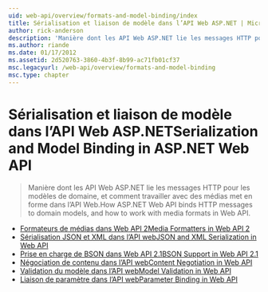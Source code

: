 ```yaml
---
uid: web-api/overview/formats-and-model-binding/index
title: Sérialisation et liaison de modèle dans l’API Web ASP.NET | Microsoft Docs
author: rick-anderson
description: 'Manière dont les API Web ASP.NET lie les messages HTTP pour les modèles de domaine, et comment travailler avec des médias met en forme dans l’API Web.'
ms.author: riande
ms.date: 01/17/2012
ms.assetid: 2d520763-3860-4b3f-8b99-ac71fb01cf37
msc.legacyurl: /web-api/overview/formats-and-model-binding
msc.type: chapter
---
```

<a name="serialization-and-model-binding-in-aspnet-web-api"></a><span data-ttu-id="306c9-103">Sérialisation et liaison de modèle dans l’API Web ASP.NET</span><span class="sxs-lookup"><span data-stu-id="306c9-103">Serialization and Model Binding in ASP.NET Web API</span></span>
====================
> <span data-ttu-id="306c9-104">Manière dont les API Web ASP.NET lie les messages HTTP pour les modèles de domaine, et comment travailler avec des médias met en forme dans l’API Web.</span><span class="sxs-lookup"><span data-stu-id="306c9-104">How ASP.NET Web API binds HTTP messages to domain models, and how to work with media formats in Web API.</span></span>


- [<span data-ttu-id="306c9-105">Formateurs de médias dans Web API 2</span><span class="sxs-lookup"><span data-stu-id="306c9-105">Media Formatters in Web API 2</span></span>](media-formatters.md)
- [<span data-ttu-id="306c9-106">Sérialisation JSON et XML dans l’API web</span><span class="sxs-lookup"><span data-stu-id="306c9-106">JSON and XML Serialization in Web API</span></span>](json-and-xml-serialization.md)
- [<span data-ttu-id="306c9-107">Prise en charge de BSON dans Web API 2.1</span><span class="sxs-lookup"><span data-stu-id="306c9-107">BSON Support in Web API 2.1</span></span>](bson-support-in-web-api-21.md)
- [<span data-ttu-id="306c9-108">Négociation de contenu dans l’API web</span><span class="sxs-lookup"><span data-stu-id="306c9-108">Content Negotiation in Web API</span></span>](content-negotiation.md)
- [<span data-ttu-id="306c9-109">Validation du modèle dans l’API web</span><span class="sxs-lookup"><span data-stu-id="306c9-109">Model Validation in Web API</span></span>](model-validation-in-aspnet-web-api.md)
- [<span data-ttu-id="306c9-110">Liaison de paramètre dans l’API web</span><span class="sxs-lookup"><span data-stu-id="306c9-110">Parameter Binding in Web API</span></span>](parameter-binding-in-aspnet-web-api.md)
